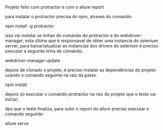 Projeto feito com protractor e com o allure report

para instalar o protractor precisa do npm, atraves do comando:

npm install -g protractor

isso vai instalar as linhas de comando do protractor e do webdriver-manager, esta última que é responsavel de obter uma instancia do selenium server, para baixar/atualizar as instancias dos drivers do selenium é preciso executar a seguinte linha de comando:

webdriver-manager update

depois de clonado o projeto, é preciso instalar as dependências do projeto usando o comando seguinte na raiz da pasta:

npm install

depois só executar o comando protractor na raiz do projeto que o teste vai iniciar;

dps que o teste finaliza, para subir o report do allure precisa executar o comando seguinte:

allure serve